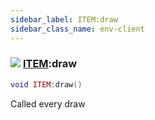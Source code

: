 ```yaml
---
sidebar_label: ITEM:draw
sidebar_class_name: env-client
---
```


### ![](/img/wiki/client.png) [ITEM](../item/README.md):draw

```lua
void ITEM:draw()
```

Called every draw<br/>
